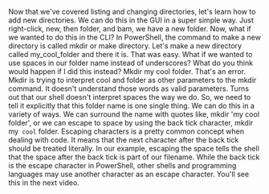 Now that we've covered listing and changing directories, let's learn how to add new directories. We can do this in the GUI in a super simple way. Just right-click, new, then folder, and bam, we have a new folder. Now, what if we wanted to do this in the CLI? In PowerShell, the command to make a new directory is called mkdir or make directory. Let's make a new directory called my_cool_folder and there it is. That was easy. What if we wanted to use spaces in our folder name instead of underscores? What do you think would happen if I did this instead? Mkdir my cool folder. That's an error. Mkdir is trying to interpret cool and folder as other parameters to the mkdir command. It doesn't understand those words as valid parameters. Turns out that our shell doesn't interpret spaces the way we do. So, we need to tell it explicitly that this folder name is one single thing. We can do this in a variety of ways. We can surround the name with quotes like, mkdir 'my cool folder', or we can escape to space by using the back tick character, mkdir my` cool` folder. Escaping characters is a pretty common concept when dealing with code. It means that the next character after the back tick should be treated literally. In our example, escaping the space tells the shell that the space after the back tick is part of our filename. While the back tick is the escape character in PowerShell, other shells and programming languages may use another character as an escape character. You'll see this in the next video.
